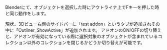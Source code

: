 Blenderにて、オブジェクトを選択した時にアウトライナ上でFキーを押した時と同じ動作をします。

現状、3Dビュー右側のサイドバーに「test addon」というタブが追加されその中に「Outliner_ShowActive」が追加されます。
アドオンのON/OFFの切り替えと、アドオンが有効になっている際に選択対象のオブジェクトが含まれているコレクション以外のコレクションを閉じるかどうか切り替えが可能です。
